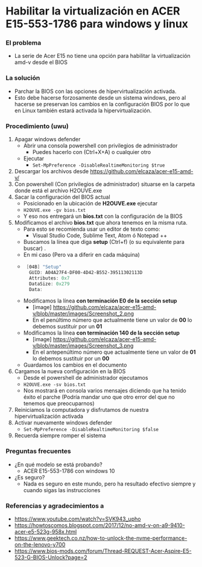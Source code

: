 # Habilitar la virtualización en ACER E15-553-1786 para windows y linux

### El problema
* La serie de Acer E15 no tiene una opción para habilitar la virtualización amd-v desde el BIOS

### La solución
* Parchar la BIOS con las opciones de hipervirtualización activada. 
* Esto debe hacerse forzosamente desde un sistema windows, pero al hacerse se preservan los cambios en la configuración BIOS por lo que en Linux también estará activada la hipervirtualización.

### Procedimiento (uwu)
1. Apagar windows defender
    * Abrir una consola powershell con privilegios de administrador
        * Puedes hacerlo con (Ctrl+X+A) o cualquier otro
    * Ejecutar
        * ``Set-MpPreference -DisableRealtimeMonitoring $true``
2. Descargar los archivos desde https://github.com/elcaza/acer-e15-amd-v/ 
3. Con powershell (Con privilegios de administrador) situarse en la carpeta donde está el archivo H2OUVE.exe
4. Sacar la configuración del BIOS actual
    * Posicionado en la ubicación de **H2OUVE.exe** ejecutar 
    * ``H2OUVE.exe -gv bios.txt``
    * Y eso nos entregará un **bios.txt** con la configuración de la BIOS
5. Modificamos el archivo **bios.txt** que ahora tenemos en la misma ruta. 
    * Para esto se recomienda usar un editor de texto como:
        * Visual Studio Code, Sublime Text, Atom ó Notepad ++
    * Buscamos la línea que diga **setup** (Ctrl+f) (o su equivalente para buscar) .
    * En mi caso (Pero va a diferir en cada máquina)
    * ``` powershell 
       [04B] "Setup"
        GUID: A04A27F4-DF00-4D42-B552-39511302113D
        Attributes: 0x7
        DataSize: 0x279
        Data:
    * Modificamos la línea **con terminación E0 de la sección setup**
        * [image] https://github.com/elcaza/acer-e15-amd-v/blob/master/images/Screenshot_2.png
        * En el penúltimo número que actualmente tiene un valor de **00** lo debemos sustituir por un **01**
    * Modificamos la línea **con terminación 140 de la sección setup**
        * [image] https://github.com/elcaza/acer-e15-amd-v/blob/master/images/Screenshot_3.png
        * En el antepenúltimo número que actualmente tiene un valor de **01** lo debemos sustituir por un **00**
    * Guardamos los cambios en el documento
6. Cargamos la nueva configuración en la BIOS
    * Desde el powershell de administrador ejecutamos 
    * ``H2OUVE.exe -sv bios.txt``
    * Nos mostrará en consola varios mensajes diciendo que ha tenido éxito el parche (Podría mandar uno que otro error del que no tenemos que preocuparnos)
7. Reiniciamos la computadora y disfrutamos de nuestra hipervirtualización activada
8. Activar nuevamente windows defender
    * `Set-MpPreference -DisableRealtimeMonitoring $false`
9. Recuerda siempre romper el sistema

### Preguntas frecuentes
* ¿En qué modelo se está probando?
    * ACER E15-553-1786 con windows 10
* ¿Es seguro?
    * Nada es seguro en este mundo, pero ha resultado efectivo siempre y cuando sigas las instrucciones

### Referencias y agradecimientos a
* https://www.youtube.com/watch?v=SVK943_upho
* https://howtoscomos.blogspot.com/2017/12/no-amd-v-on-a9-9410-acer-e5-523g-958x.html
* https://www.geektech.co.nz/how-to-unlock-the-nvme-performance-on-the-lenovo-y700
* https://www.bios-mods.com/forum/Thread-REQUEST-Acer-Aspire-E5-523-G-BIOS-Unlock?page=2